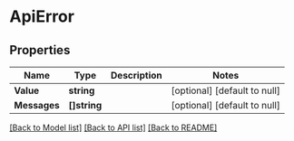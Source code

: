 # ApiError

## Properties
Name | Type | Description | Notes
------------ | ------------- | ------------- | -------------
**Value** | **string** |  | [optional] [default to null]
**Messages** | **[]string** |  | [optional] [default to null]

[[Back to Model list]](../README.md#documentation-for-models) [[Back to API list]](../README.md#documentation-for-api-endpoints) [[Back to README]](../README.md)


